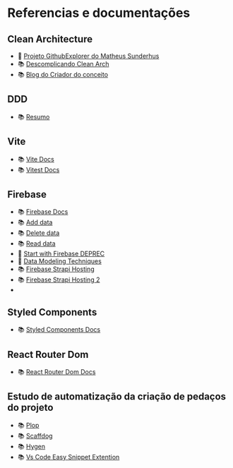 # Referencias e documentações

## Clean Architecture

- 🐙 [Projeto GithubExplorer do Matheus Sunderhus](https://github.com/sunderhus/GithubExplorer)
- 📚 [Descomplicando Clean Arch](https://medium.com/luizalabs/descomplicando-a-clean-architecture-cf4dfc4a1ac6)
- 📚 [Blog do Criador do conceito](https://blog.cleancoder.com/uncle-bob/2012/08/13/the-clean-architecture.html)

## DDD

- 📚 [Resumo](https://engsoftmoderna.info/artigos/ddd.html)

## Vite

- 📚 [Vite Docs](https://vitejs.dev/guide/)
- 📚 [Vitest Docs](https://vitest.dev/guide/)

## Firebase

- 📚 [Firebase Docs](https://firebase.google.com/docs)
- 📚 [Add data](https://firebase.google.com/docs/firestore/manage-data/add-data?hl=en)
- 📚 [Delete data](https://firebase.google.com/docs/firestore/manage-data/delete-data?hl=en)
- 📚 [Read data](https://firebase.google.com/docs/firestore/query-data/get-data?hl=en)
- 🎥 [Start with Firebase DEPREC](https://www.youtube.com/watch?v=q5J5ho7YUhA)
- 🎥 [Data Modeling Techniques](https://www.youtube.com/watch?v=35RlydUf6xo)
- 📚 [Firebase Strapi Hosting](https://forum.strapi.io/t/how-i-can-host-strapi-app-on-firebase-hosting/7231)
- 📚 [Firebase Strapi Hosting 2](https://github.com/arrowheadapps/strapi-connector-firestore/tree/master/examples/cloud-run-and-hosting )
-

## Styled Components

- 📚 [Styled Components Docs](https://styled-components.com/docs)

## React Router Dom

- 📚 [React Router Dom Docs](https://reactrouter.com/en/main/start/overview)

## Estudo de automatização da criação de pedaços do projeto

- 📚 [Plop](https://plopjs.com/documentation/#getting-started)
- 📚 [Scaffdog](https://scaff.dog/docs)
- 📚 [Hygen](https://www.hygen.io/docs/quick-start)
- 📚 [Vs Code Easy Snippet Extention](https://marketplace.visualstudio.com/items?itemName=inu1255.easy-snippet)
